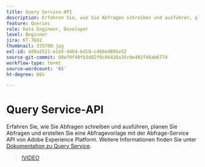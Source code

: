 ```yaml
---
title: Query Service-API
description: Erfahren Sie, wie Sie Abfragen schreiben und ausführen, planen Sie Abfragen und erstellen Sie eine Abfragevorlage mit der Abfrage-Service API von Adobe Experience Platform.
feature: Queries
role: Data Engineer, Developer
level: Beginner
jira: KT-7682
thumbnail: 333700.jpg
exl-id: dd9a2521-e1e5-44b4-bd10-c460ed895e52
source-git-commit: 00ef0f40fb3d82f0c06428a35c0e402f46ab6774
workflow-type: tm+mt
source-wordcount: '65'
ht-degree: 86%

---
```


# Query Service-API

Erfahren Sie, wie Sie Abfragen schreiben und ausführen, planen Sie Abfragen und erstellen Sie eine Abfragevorlage mit der Abfrage-Service API von Adobe Experience Platform. Weitere Informationen finden Sie unter [Dokumentation zu Query Service](https://experienceleague.adobe.com/docs/experience-platform/query/home.html?lang=de).

>[!VIDEO](https://video.tv.adobe.com/v/333700?learn=on)
